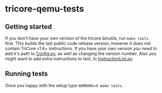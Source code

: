 # tricore-qemu-tests

## Getting started
If you don't have your own version of the tricore binutils, run `make tools` first. This builds the last public code release version, 
however it does not contain TriCore v1.6+ instructions.
If you have your own version you need to add it's path to [Config.py](https://github.com/bkoppelmann/tricore-qemu-tests/blob/master/random-insn-test/Config.py),
as well as changing the version number. Also you might want to add extra instructions to test, to 
[InstructionList.py](https://github.com/bkoppelmann/tricore-qemu-tests/blob/master/random-insn-test/InstructionList.py).

## Running tests
Once you happy with the setup type `NUMRUNS=X make tests`.

